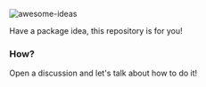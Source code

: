 ![awesome-ideas](https://socialify.git.ci/awesome-packages/awesome-ideas/image?description=1&logo=https%3A%2F%2Favatars.githubusercontent.com%2Fu%2F84918258%3Fv%3D4&owner=1&stargazers=1&theme=Dark)

Have a package idea, this repository is for you!



### How?

Open a discussion and let's talk about how to do it!

